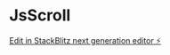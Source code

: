 # JsScroll

[Edit in StackBlitz next generation editor ⚡️](https://stackblitz.com/~/github.com/fujikawa721/JsScroll)